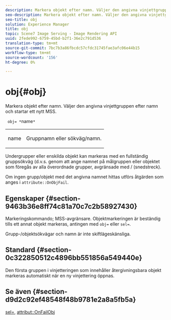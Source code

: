 ```yaml
---
description: Markera objekt efter namn. Väljer den angivna vinjettgruppen efter namn och startar ett nytt MSS.
seo-description: Markera objekt efter namn. Väljer den angivna vinjettgruppen efter namn och startar ett nytt MSS.
seo-title: obj
solution: Experience Manager
title: obj
topic: Scene7 Image Serving - Image Rendering API
uuid: 2fede992-6759-45bd-b2f1-36e2c791d536
translation-type: tm+mt
source-git-commit: 7bc7b3a86fbcdc57cfdc31745fae3afc06e44b15
workflow-type: tm+mt
source-wordcount: '156'
ht-degree: 0%

---
```



# obj{#obj}

Markera objekt efter namn. Väljer den angivna vinjettgruppen efter namn och startar ett nytt MSS.

` obj= *`name`*`

<table id="simpletable_6E0DA6CBCDCF4CDDAFA5A4C38E0D5FC5"> 
 <tr class="strow"> 
  <td class="stentry"> <p> <span class="codeph"> <span class="varname"> name  </span> </span> </p> </td> 
  <td class="stentry"> <p>Gruppnamn eller sökväg/namn. </p> </td> 
 </tr> 
</table>

Undergrupper eller enskilda objekt kan markeras med en fullständig gruppsökväg (d.v.s. genom att ange namnet på målgruppen eller objektet som föregås av alla överordnade grupper, avgränsade med / (snedstreck).

Om ingen grupp/objekt med det angivna namnet hittas utförs åtgärden som anges i `attribute::OnObjFail`.

## Egenskaper {#section-9463b36e8ff74c81a70c7c2b58927430}

Markeringskommando; MSS-avgränsare. Objektmarkeringen är beständig tills ett annat objekt markeras, antingen med `obj=` eller `sel=`.

Grupp-/objektsökvägar och namn är inte skiftlägeskänsliga.

## Standard {#section-0c322850512c4896bb551856a549440e}

Den första gruppen i vinjetteringen som innehåller återgivningsbara objekt markeras automatiskt när en ny vinjettering öppnas.

## Se även {#section-d9d2c92ef48548f48b9781e2a8a5fb5a}

[sel=](../../../../../ir-api/http-protocol/image-rendering-api-ref/c-ir-http-protocol-ref/c-ir-http-protocol-command-reference/r-ir-sel.md#reference-01322c58d414481385c29fcdd27a090b),  [attribut::OnFailObj](../../../../../ir-api/material-cat/image-rendering-api-ref/c-ir-material-catalog/c-ir-attributes-reference/r-ir-onfailobj.md#reference-4c6ba90418e84da5831f8573bbbf2c8d)
